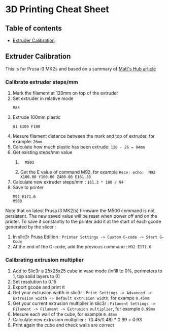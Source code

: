 # 3D Printing Cheat Sheet

## Table of contents
* [Extruder Calibration](#extruder-calibration)

## Extruder Calibration
This is for Prusa i3 MK2s and based on a summary of [Matt's Hub article](https://mattshub.com/2017/04/19/extruder-calibration/)

### Calibrate extruder steps/mm

1. Mark the filament at 120mm on top of the extruder
1. Set extruder in relative mode
    ```gcode
    M83
    ```
1. Extrude 100mm plastic
    ```gcode
    G1 E100 F100
    ```
1. Mesure filament distance between the mark and top of extruder, for example: `26mm`
1. Calculate how much plastic has been extrude: `120 - 26 = 94mm`
1. Get existing steps/mm value
    1. ```gcode
         M503
         ```
    1. Get the E value of command M92, for example `Recv: echo:  M92 X100.00 Y100.00 Z400.00 E161.30`
1. Calculate new extruder steps/mm : `161.3 * 100 / 94`
1. Save to printer
    ```gcode
    M92 E171.6
    M500
    ```
Note that on latest Prusa i3 MK2(s) firmware the M500 command is not persistent. The new saved value will be reset when power off and on the printer. To save it constantly to the printer add it at the start of each gcode generated by the slicer :
1. In slic3r Prusa Edition : `Printer Settings -> Custom G-code -> Start G-Code`
1. At the end of the G-code, add the previous command : `M92 E171.6`

### Calibrating extrusion multiplier
1. Add to Slic3r a 25x25x25 cube in vase mode (infill to 0%, perimeters to 1, top solid layers to 0)
1. Set resolution to 0.15
1. Export gcode and print it
1. Get your extrusion width in slic3r : `Print Settings -> Advanced -> Extrusion width -> Default extrusion width`, for exampe `0.45mm`
1. Get your current extrusion multiplier in slic3r : `Filament Settings -> Filament -> Filament -> Extrusion multiplier`, for example `0.99mm`
1. Mesure each wall of the cube, for example `0.48mm`
1. Calculate new extrusion multiplier : `(0.45/0.48) * 0.99 = 0.93
1. Print again the cube and check walls are correct